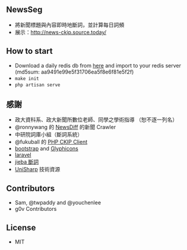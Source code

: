 ## NewsSeg

 * 將新聞標題與內容即時地斷詞，並計算每日詞頻
 * 展示：http://news-ckip.source.today/

## How to start

 * Download a daily redis db from [here](http://news.source.today/redis.rdb) and import to your redis server (md5sum: aa9491e99e5f31706ea5f8e6f81e5f2f)
 * `make init`
 * `php artisan serve`

## 感謝

 * 政大資科系、政大新聞所數位老師、同學之學術指導 （恕不逐一列名）
 * @ronnywang 的 [NewsDiff](http://newsdiff.g0v.ronny.tw/) 的新聞 Crawler
 * 中研院詞庫小組（斷詞系統）
 * @fukuball 的 [PHP CKIP Client](https://github.com/fukuball/CKIPClient-PHP)
 * [bootstrap](http://getbootstrap.com) and [Glyphicons](http://glyphicons.com/)
 * [laravel](http://laravel.com/)
 * [jieba 斷詞](https://github.com/fxsjy/jieba)
 * [UniSharp](http://www.unisharp.com) 技術資源

## Contributors

 * Sam, @twpaddy and @youchenlee
 * g0v Contributors

## License

 * MIT


